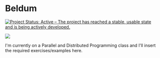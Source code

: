 # Beldum

<a href="http://www.repostatus.org/#active"><img src="http://www.repostatus.org/badges/latest/active.svg" alt="Project Status: Active – The project has reached a stable, usable state and is being actively developed." /></a>

<img src="https://www.serebii.net/pokearth/sprites/dp/374.png">

I'm currently on a Parallel and Distributed Programming class and I'll insert the required exercises/examples here.
